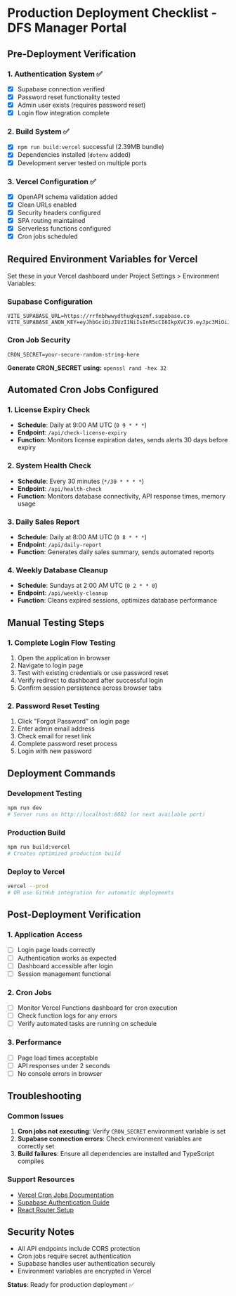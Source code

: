 # Production Deployment Checklist - DFS Manager Portal

## Pre-Deployment Verification

### 1. Authentication System ✅
- [x] Supabase connection verified
- [x] Password reset functionality tested
- [x] Admin user exists (requires password reset)
- [x] Login flow integration complete

### 2. Build System ✅
- [x] `npm run build:vercel` successful (2.39MB bundle)
- [x] Dependencies installed (`dotenv` added)
- [x] Development server tested on multiple ports

### 3. Vercel Configuration ✅
- [x] OpenAPI schema validation added
- [x] Clean URLs enabled
- [x] Security headers configured
- [x] SPA routing maintained
- [x] Serverless functions configured
- [x] Cron jobs scheduled

## Required Environment Variables for Vercel

Set these in your Vercel dashboard under Project Settings > Environment Variables:

### Supabase Configuration
```
VITE_SUPABASE_URL=https://rrfnbhwwydthugkqszmf.supabase.co
VITE_SUPABASE_ANON_KEY=eyJhbGciOiJIUzI1NiIsInR5cCI6IkpXVCJ9.eyJpc3MiOiJzdXBhYmFzZSIsInJlZiI6InJyZm5iaHd3eWR0aHVna3Fzem1mIiwicm9sZSI6ImFub24iLCJpYXQiOjE3MzU3MTk4NzgsImV4cCI6MjA1MTI5NTg3OH0.9qIR6g2UMJJZUebWQ33iNuR09yy6LWQ1xxNz7ACfb3g
```

### Cron Job Security
```
CRON_SECRET=your-secure-random-string-here
```

**Generate CRON_SECRET using:** `openssl rand -hex 32`

## Automated Cron Jobs Configured

### 1. License Expiry Check
- **Schedule**: Daily at 9:00 AM UTC (`0 9 * * *`)
- **Endpoint**: `/api/check-license-expiry`
- **Function**: Monitors license expiration dates, sends alerts 30 days before expiry

### 2. System Health Check
- **Schedule**: Every 30 minutes (`*/30 * * * *`)
- **Endpoint**: `/api/health-check`
- **Function**: Monitors database connectivity, API response times, memory usage

### 3. Daily Sales Report
- **Schedule**: Daily at 8:00 AM UTC (`0 8 * * *`)
- **Endpoint**: `/api/daily-report`
- **Function**: Generates daily sales summary, sends automated reports

### 4. Weekly Database Cleanup
- **Schedule**: Sundays at 2:00 AM UTC (`0 2 * * 0`)
- **Endpoint**: `/api/weekly-cleanup`
- **Function**: Cleans expired sessions, optimizes database performance

## Manual Testing Steps

### 1. Complete Login Flow Testing
1. Open the application in browser
2. Navigate to login page
3. Test with existing credentials or use password reset
4. Verify redirect to dashboard after successful login
5. Confirm session persistence across browser tabs

### 2. Password Reset Testing
1. Click "Forgot Password" on login page
2. Enter admin email address
3. Check email for reset link
4. Complete password reset process
5. Login with new password

## Deployment Commands

### Development Testing
```bash
npm run dev
# Server runs on http://localhost:8082 (or next available port)
```

### Production Build
```bash
npm run build:vercel
# Creates optimized production build
```

### Deploy to Vercel
```bash
vercel --prod
# OR use GitHub integration for automatic deployments
```

## Post-Deployment Verification

### 1. Application Access
- [ ] Login page loads correctly
- [ ] Authentication works as expected
- [ ] Dashboard accessible after login
- [ ] Session management functional

### 2. Cron Jobs
- [ ] Monitor Vercel Functions dashboard for cron execution
- [ ] Check function logs for any errors
- [ ] Verify automated tasks are running on schedule

### 3. Performance
- [ ] Page load times acceptable
- [ ] API responses under 2 seconds
- [ ] No console errors in browser

## Troubleshooting

### Common Issues
1. **Cron jobs not executing**: Verify `CRON_SECRET` environment variable is set
2. **Supabase connection errors**: Check environment variables are correctly set
3. **Build failures**: Ensure all dependencies are installed and TypeScript compiles

### Support Resources
- [Vercel Cron Jobs Documentation](https://vercel.com/docs/cron-jobs)
- [Supabase Authentication Guide](https://supabase.com/docs/guides/auth)
- [React Router Setup](https://reactrouter.com/en/main)

## Security Notes
- All API endpoints include CORS protection
- Cron jobs require secret authentication
- Supabase handles user authentication securely
- Environment variables are encrypted in Vercel

**Status**: Ready for production deployment ✅
